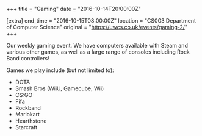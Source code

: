 +++
title = "Gaming"
date = "2016-10-14T20:00:00Z"

[extra]
end_time = "2016-10-15T08:00:00Z"
location = "CS003 Department of Computer Science"
original = "https://uwcs.co.uk/events/gaming-2/"
+++

Our weekly gaming event. We have computers available with Steam and various other games, as well as a large range of consoles including Rock Band controllers\!

Games we play include (but not limited to):

  - DOTA
  - Smash Bros (WiiU, Gamecube, Wii)
  - CS:GO
  - Fifa
  - Rockband
  - Mariokart
  - Hearthstone
  - Starcraft

